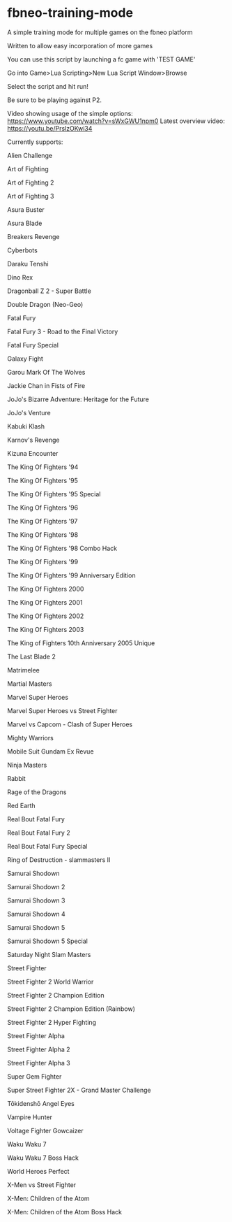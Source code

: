 # fbneo-training-mode
A simple training mode for multiple games on the fbneo platform

Written to allow easy incorporation of more games

You can use this script by launching a fc game with 'TEST GAME'

Go into Game>Lua Scripting>New Lua Script Window>Browse

Select the script and hit run!

Be sure to be playing against P2.


Video showing usage of the simple options: https://www.youtube.com/watch?v=sWxGWU1npm0
Latest overview video: https://youtu.be/PrslzOKwi34


Currently supports:

Alien Challenge

Art of Fighting

Art of Fighting 2

Art of Fighting 3

Asura Buster

Asura Blade

Breakers Revenge

Cyberbots

Daraku Tenshi

Dino Rex

Dragonball Z 2 - Super Battle

Double Dragon (Neo-Geo)

Fatal Fury

Fatal Fury 3 - Road to the Final Victory

Fatal Fury Special

Galaxy Fight

Garou Mark Of The Wolves

Jackie Chan in Fists of Fire

JoJo's Bizarre Adventure: Heritage for the Future

JoJo's Venture

Kabuki Klash

Karnov's Revenge

Kizuna Encounter

The King Of Fighters '94

The King Of Fighters '95

The King Of Fighters '95 Special

The King Of Fighters '96

The King Of Fighters '97

The King Of Fighters '98

The King Of Fighters '98 Combo Hack

The King Of Fighters '99

The King Of Fighters '99 Anniversary Edition

The King Of Fighters 2000

The King Of Fighters 2001

The King Of Fighters 2002

The King Of Fighters 2003

The King of Fighters 10th Anniversary 2005 Unique

The Last Blade 2

Matrimelee

Martial Masters

Marvel Super Heroes

Marvel Super Heroes vs Street Fighter

Marvel vs Capcom - Clash of Super Heroes

Mighty Warriors

Mobile Suit Gundam Ex Revue

Ninja Masters

Rabbit

Rage of the Dragons

Red Earth

Real Bout Fatal Fury

Real Bout Fatal Fury 2

Real Bout Fatal Fury Special

Ring of Destruction - slammasters II

Samurai Shodown

Samurai Shodown 2

Samurai Shodown 3

Samurai Shodown 4

Samurai Shodown 5

Samurai Shodown 5 Special

Saturday Night Slam Masters

Street Fighter

Street Fighter 2 World Warrior

Street Fighter 2 Champion Edition

Street Fighter 2 Champion Edition (Rainbow)

Street Fighter 2 Hyper Fighting

Street Fighter Alpha

Street Fighter Alpha 2

Street Fighter Alpha 3

Super Gem Fighter

Super Street Fighter 2X - Grand Master Challenge

Tōkidenshō Angel Eyes

Vampire Hunter

Voltage Fighter Gowcaizer

Waku Waku 7

Waku Waku 7 Boss Hack

World Heroes Perfect

X-Men vs Street Fighter

X-Men: Children of the Atom

X-Men: Children of the Atom Boss Hack
